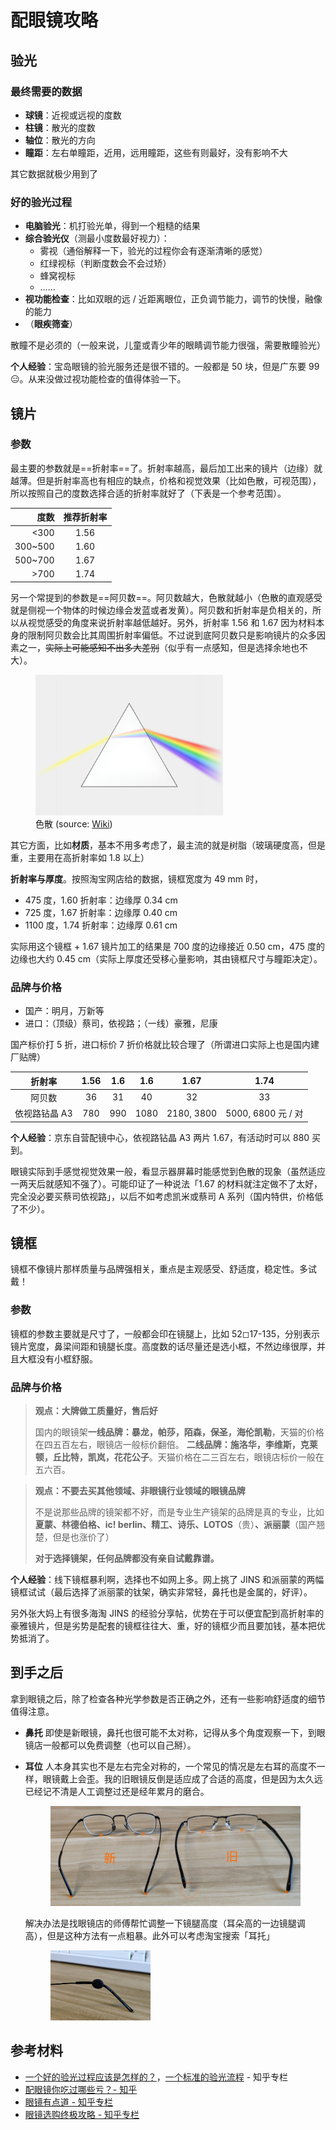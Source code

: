 # 配眼镜攻略

## 验光

### 最终需要的数据

- **球镜**：近视或远视的度数
- **柱镜**：散光的度数
- **轴位**：散光的方向
- **瞳距**：左右单瞳距，近用，远用瞳距，这些有则最好，没有影响不大

其它数据就极少用到了

### 好的验光过程

- **电脑验光**：机打验光单，得到一个粗糙的结果
- **综合验光仪**（测最小度数最好视力）：
  - 雾视（通俗解释一下，验光的过程你会有逐渐清晰的感觉）
  - 红绿视标（判断度数会不会过矫）
  - 蜂窝视标
  - ……
- **视功能检查**：比如双眼的远 / 近距离眼位，正负调节能力，调节的快慢，融像的能力
- （**眼疾筛查**）

散瞳不是必须的（一般来说，儿童或青少年的眼睛调节能力很强，需要散瞳验光）

**个人经验**：宝岛眼镜的验光服务还是很不错的。一般都是 50 块，但是广东要 99 😑。从来没做过视功能检查的值得体验一下。

## 镜片

### 参数

最主要的参数就是==折射率==了。折射率越高，最后加工出来的镜片（边缘）就越薄。但是折射率高也有相应的缺点，价格和视觉效果（比如色散，可视范围），所以按照自己的度数选择合适的折射率就好了（下表是一个参考范围）。

|    度数 | 推荐折射率 |
| ------: | :--------: |
|    <300 |    1.56    |
| 300~500 |    1.60    |
| 500~700 |    1.67    |
|    >700 |    1.74    |

另一个常提到的参数是==阿贝数==。阿贝数越大，色散就越小（色散的直观感受就是侧视一个物体的时候边缘会发蓝或者发黄）。阿贝数和折射率是负相关的，所以从视觉感受的角度来说折射率越低越好。另外，折射率 1.56 和 1.67 因为材料本身的限制阿贝数会比其周围折射率偏低。不过说到底阿贝数只是影响镜片的众多因素之一，~~实际上可能感知不出多大差别~~（似乎有一点感知，但是选择余地也不大）。

<figure>
    <img src="./imgs/prism-rainbow.svg" alt="Prism rainbow" width="300">
    <figcaption>色散 (source: <a href="https://commons.wikimedia.org/wiki/File:Prism-rainbow.svg" target="_blank" rel="noopener noreferrer">Wiki</a>)</figcaption>
</figure>

其它方面，比如**材质**，基本不用多考虑了，最主流的就是树脂（玻璃硬度高，但是重，主要用在高折射率如 1.8 以上）

**折射率与厚度**。按照淘宝网店给的数据，镜框宽度为 49 mm 时，

- 475 度，1.60 折射率：边缘厚 0.34 cm
- 725 度，1.67 折射率：边缘厚 0.40 cm
- 1100 度，1.74 折射率：边缘厚 0.61 cm

实际用这个镜框 + 1.67 镜片加工的结果是 700 度的边缘接近 0.50 cm，475 度的边缘也大约 0.45 cm（实际上厚度还受移心量影响，其由镜框尺寸与瞳距决定）。

### 品牌与价格

- 国产：明月，万新等
- 进口：（顶级）蔡司，依视路；（一线）豪雅，尼康

国产标价打 5 折，进口标价 7 折价格就比较合理了（所谓进口实际上也是国内建厂贴牌）

|    折射率     | 1.56  |  1.6  |  1.6  |    1.67    |        1.74        |
| :-----------: | :---: | :---: | :---: | :--------: | :----------------: |
|    阿贝数     |  36   |  31   |  40   |     32     |         33         |
| 依视路钻晶 A3 |  780  |  990  | 1080  | 2180, 3800 | 5000, 6800 元 / 对 |

**个人经验**：京东自营配镜中心，依视路钻晶 A3 两片 1.67，有活动时可以 880 买到。

眼镜实际到手感觉视觉效果一般，看显示器屏幕时能感觉到色散的现象（虽然适应一两天后就感知不强了）。可能印证了一种说法「1.67 的材料就注定做不了太好，完全没必要买蔡司依视路」，以后不如考虑凯米或蔡司 A 系列（国内特供，价格低了不少）。

## 镜框

镜框不像镜片那样质量与品牌强相关，重点是主观感受、舒适度，稳定性。多试戴！

### 参数

镜框的参数主要就是尺寸了，一般都会印在镜腿上，比如 52◻17-135，分别表示镜片宽度，鼻梁间距和镜腿长度。高度数的话尽量还是选小框，不然边缘很厚，并且大框没有小框舒服。

### 品牌与价格

> **观点：大牌做工质量好，售后好**
>
> 国内的眼镜架**一线品牌：暴龙，帕莎，陌森，保圣，海伦凯勒**，天猫的价格在四五百左右，眼镜店一般标价翻倍。 **二线品牌：施洛华，李维斯，克莱顿，丘比特，凯岚，花花公子**。天猫价格在二三百左右，眼镜店标价一般在五六百。

> **观点：不要去买其他领域、非眼镜行业领域的眼镜品牌**
>
> 不是说那些品牌的镜架都不好，而是专业生产镜架的品牌是真的专业，比如**夏蒙、林德伯格、ic! berlin、精工、诗乐、LOTOS**（贵）**、派丽蒙**（国产翘楚，但是也涨价了）
>
> **对于选择镜架，任何品牌都没有亲自试戴靠谱。**

**个人经验**：线下镜框暴利啊，选择也不如网上多。网上挑了 JINS 和派丽蒙的两幅镜框试试（最后选择了派丽蒙的钛架，确实非常轻，鼻托也是金属的，好评）。

另外张大妈上有很多海淘 JINS 的经验分享帖，优势在于可以便宜配到高折射率的豪雅镜片，但是劣势是配套的镜框往往大、重，好的镜框少而且要加钱，基本把优势抵消了。

## 到手之后

拿到眼镜之后，除了检查各种光学参数是否正确之外，还有一些影响舒适度的细节值得注意。

- **鼻托**
  即使是新眼镜，鼻托也很可能不太对称，记得从多个角度观察一下，到眼镜店一般都可以免费调整（也可以自己掰）。

- **耳位**
  人本身其实也不是左右完全对称的，一个常见的情况是左右耳的高度不一样，眼镜戴上会歪。我的旧眼镜反倒是适应成了合适的高度，但是因为太久远已经记不清是人工调整过还是经年累月的磨合。

  <figure>
      <img src="./imgs/glasses/ears-position.jpg" alt="">
  </figure>

  解决办法是找眼镜店的师傅帮忙调整一下镜腿高度（耳朵高的一边镜腿调高），但是这种方法有一点粗暴。此外可以考虑淘宝搜索「耳托」

  <figure>
      <img src="./imgs/glasses/ears2.jpg" alt="" width="40%">
  </figure>

## 参考材料

- [一个好的验光过程应该是怎样的？](https://zhuanlan.zhihu.com/p/166298197)，[一个标准的验光流程](https://zhuanlan.zhihu.com/p/30571542) - 知乎专栏
- [配眼镜你吃过哪些亏？- 知乎](https://www.zhihu.com/question/318306672)
- [眼镜有点道 - 知乎专栏](https://www.zhihu.com/column/freeview)
- [眼镜选购终极攻略 - 知乎专栏](https://zhuanlan.zhihu.com/p/78501180)
